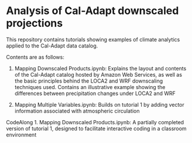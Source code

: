 # Analysis of Cal-Adapt downscaled projections

This repository contains tutorials showing examples of climate analytics applied to the Cal-Adapt data catalog. 

Contents are as follows:

1. Mapping Downscaled Products.ipynb: Explains the layout and contents of the Cal-Adapt catalog hosted by Amazon Web Services, as well as the basic principles behind the LOCA2 and WRF downscaling techniques used. Contains an illustrative example showing the differences between precipitation changes under LOCA2 and WRF

2. Mapping Multiple Variables.ipynb: Builds on tutorial 1 by adding vector information associated with atmospheric circulation

CodeAlong 1. Mapping Downscaled Products.ipynb: A partially completed version of tutorial 1, designed to facilitate interactive coding in a classroom environment